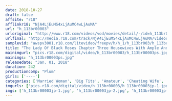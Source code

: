 ```yaml
---
date: 2018-10-27
draft: false
affsite: "r18"
afflinkr18: "NjA4LjEuMS4xLjAuMC4wLjAuMA"
url: "h_113br00003"
urloriginal: "http://www.r18.com/videos/vod/movies/detail/-/id=h_113br00003"
urlfinal: "http://media.r18.com/track/NjA4LjEuMS4xLjAuMC4wLjAuMA/videos/vod/movies/detail/-/id=h_113br00003"
samplevid: "awspv3001.r18.com/litevideo/freepv/h/h_1/h_113br003/h_113br003_dmb_w.mp4"
title: "The Lady Of Black Roses Chapter Three Housewives With Ample And Naughty Bodies And Cuckold Desires 'Dear Sir... We're Going To Fuck Your Wife'"
mainimgurl: "pics.r18.com/digital/video/h_113br00003/h_113br00003ps.jpg"
mainimgs: "h_113br00003ps.jpg"
releasedate: "Jan. 01, 2018"
duration: 242
productioncomp: "Plum"
girls: ['----']
categories: ['Married Woman', 'Big Tits', 'Amateur', 'Cheating Wife', 'Creampie', 'Deep Throat', 'Over 4 Hours']
imgurls: ['pics.r18.com/digital/video/h_113br00003/h_113br00003jp-1.jpg', 'pics.r18.com/digital/video/h_113br00003/h_113br00003jp-2.jpg', 'pics.r18.com/digital/video/h_113br00003/h_113br00003jp-3.jpg', 'pics.r18.com/digital/video/h_113br00003/h_113br00003jp-4.jpg', 'pics.r18.com/digital/video/h_113br00003/h_113br00003jp-5.jpg', 'pics.r18.com/digital/video/h_113br00003/h_113br00003jp-6.jpg', 'pics.r18.com/digital/video/h_113br00003/h_113br00003jp-7.jpg', 'pics.r18.com/digital/video/h_113br00003/h_113br00003jp-8.jpg', 'pics.r18.com/digital/video/h_113br00003/h_113br00003jp-9.jpg', 'pics.r18.com/digital/video/h_113br00003/h_113br00003jp-10.jpg', 'pics.r18.com/digital/video/h_113br00003/h_113br00003jp-11.jpg', 'pics.r18.com/digital/video/h_113br00003/h_113br00003jp-12.jpg', 'pics.r18.com/digital/video/h_113br00003/h_113br00003jp-13.jpg', 'pics.r18.com/digital/video/h_113br00003/h_113br00003jp-14.jpg', 'pics.r18.com/digital/video/h_113br00003/h_113br00003jp-15.jpg', 'pics.r18.com/digital/video/h_113br00003/h_113br00003jp-16.jpg', 'pics.r18.com/digital/video/h_113br00003/h_113br00003jp-17.jpg', 'pics.r18.com/digital/video/h_113br00003/h_113br00003jp-18.jpg', 'pics.r18.com/digital/video/h_113br00003/h_113br00003jp-19.jpg', 'pics.r18.com/digital/video/h_113br00003/h_113br00003jp-20.jpg']
imgs: ['h_113br00003jp-1.jpg', 'h_113br00003jp-2.jpg', 'h_113br00003jp-3.jpg', 'h_113br00003jp-4.jpg', 'h_113br00003jp-5.jpg', 'h_113br00003jp-6.jpg', 'h_113br00003jp-7.jpg', 'h_113br00003jp-8.jpg', 'h_113br00003jp-9.jpg', 'h_113br00003jp-10.jpg', 'h_113br00003jp-11.jpg', 'h_113br00003jp-12.jpg', 'h_113br00003jp-13.jpg', 'h_113br00003jp-14.jpg', 'h_113br00003jp-15.jpg', 'h_113br00003jp-16.jpg', 'h_113br00003jp-17.jpg', 'h_113br00003jp-18.jpg', 'h_113br00003jp-19.jpg', 'h_113br00003jp-20.jpg']
---
```

